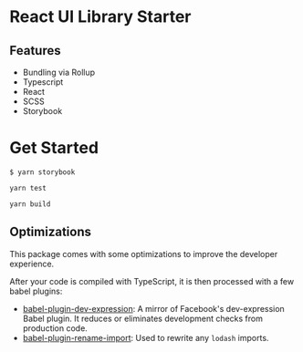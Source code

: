 
# React UI Library Starter

## Features
- Bundling via Rollup
- Typescript
- React
- SCSS
- Storybook

# Get Started
```shell
$ yarn storybook

yarn test

yarn build

```

## Optimizations
This package comes with some optimizations to improve the developer experience.

After your code is compiled with TypeScript, it is then processed with a few babel plugins:
- [babel-plugin-dev-expression](https://github.com/4Catalyzer/babel-plugin-dev-expression): A mirror of Facebook's dev-expression Babel plugin. It reduces or eliminates development checks from production code.
- [babel-plugin-rename-import](https://github.com/laat/babel-plugin-transform-rename-import): Used to rewrite any `lodash` imports.

